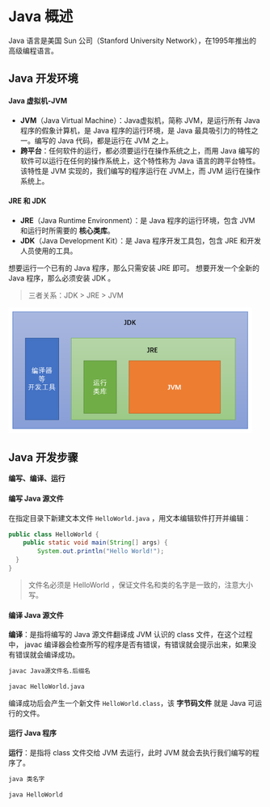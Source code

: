 # Java 概述

Java 语言是美国 Sun 公司（Stanford University Network），在1995年推出的高级编程语言。



## Java 开发环境

#### Java 虚拟机-JVM

- **JVM**（Java Virtual Machine）：Java虚拟机，简称 JVM，是运行所有 Java 程序的假象计算机，是 Java 程序的运行环境，是 Java 最具吸引力的特性之一。编写的 Java 代码，都是运行在 JVM 之上。
- **跨平台**：任何软件的运行，都必须要运行在操作系统之上，而用 Java 编写的软件可以运行在任何的操作系统上，这个特性称为 Java 语言的跨平台特性。该特性是 JVM 实现的，我们编写的程序运行在 JVM上，而 JVM 运行在操作系统上。

#### JRE 和 JDK

- **JRE**（Java Runtime Environment）：是 Java 程序的运行环境，包含 JVM 和运行时所需要的 **核心类库**。
- **JDK**（Java Development Kit）：是 Java 程序开发工具包，包含 JRE 和开发人员使用的工具。

想要运行一个已有的 Java 程序，那么只需安装 JRE 即可。
想要开发一个全新的 Java 程序，那么必须安装 JDK 。

> 三者关系：JDK > JRE > JVM

<img src="./img/001-JDK&JRE&JVM关系示意图.png" alt="001-JDK&JRE&JVM关系示意图" style="zoom:80%;" />



## Java 开发步骤

**编写、编译、运行**

#### 编写 Java 源文件

在指定目录下新建文本文件 `HelloWorld.java` ，用文本编辑软件打开并编辑：

```java
public class HelloWorld {
	public static void main(String[] args) {
		System.out.println("Hello World!"); 
  }
}
```

> 文件名必须是 HelloWorld ，保证文件名和类的名字是一致的，注意大小写。

#### 编译 Java 源文件

**编译**：是指将编写的 Java 源文件翻译成 JVM 认识的 class 文件，在这个过程中， javac 编译器会检查所写的程序是否有错误，有错误就会提示出来，如果没有错误就会编译成功。

```cmd
javac Java源文件名.后缀名
```

```cmd
javac HelloWorld.java
```

编译成功后会产生一个新文件 `HelloWorld.class`，该 **字节码文件** 就是 Java 可运行的文件。

#### 运行 Java 程序

**运行**：是指将 class 文件交给 JVM 去运行，此时 JVM 就会去执行我们编写的程序了。

```cmd
java 类名字
```

```cmd
java HelloWorld
```

